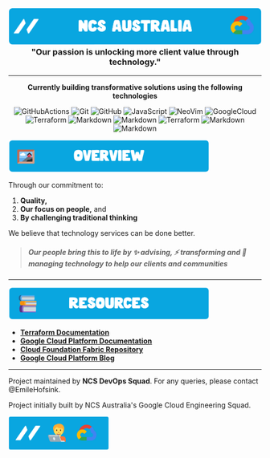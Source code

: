 <h3 align="center">
  <img src="./assets/logo.png" alt="Project Logo">
  <br>
  "Our passion is unlocking more  client value through technology."
  <br>
</h3>

---

<p align="center">
  <b>Currently building transformative solutions using the following technologies</b>
  <p align="center">
  <img src="https://img.shields.io/badge/Python-00215c?logo=python&logoColor=white" alt="GitHubActions">
  <img src="https://img.shields.io/badge/Golang-00215c?logo=go&logoColor=fff" alt="Git">
  <img src="https://img.shields.io/badge/GitHub-00215c.svg?logo=github&logoColor=white" alt="GitHub">
  
  <img src="https://img.shields.io/badge/Gemini-00215c?logo=googlegemini&logoColor=fff" alt="JavaScript">
  <img src="https://img.shields.io/badge/Neovim-00215c?logo=neovim&logoColor=fff" alt="NeoVim">
  <img src="https://img.shields.io/badge/Google%20Cloud-00215c.svg?logo=google-cloud&logoColor=white" alt="GoogleCloud">
  <br>
  <img src="https://img.shields.io/badge/Terraform-00215c?&logo=terraform&logoColor=white" alt="Terraform">
  <img src="https://img.shields.io/badge/Markdown-00215c?logo=markdown&logoColor=fff" alt="Markdown">
  <img src="https://img.shields.io/badge/Dart-00215c?logo=dart&logoColor=fff" alt="Markdown">

  <img src="https://img.shields.io/badge/BigQuery-00215c?&logo=googlebigquery&logoColor=white" alt="Terraform">
  <img src="https://img.shields.io/badge/Kubernetes-00215c?logo=kubernetes&logoColor=fff" alt="Markdown">
  <img src="https://img.shields.io/badge/Atlassian-00215c?logo=atlassian&logoColor=fff" alt="Markdown">
</p>
</p>
<p><div> </div></p>
<img src="./assets/overview.png" alt="overview" width="400"/>

Through our commitment to:

1. **Quality,**
2. **Our focus on people,** and
3. **By challenging traditional thinking**

We believe that technology services can be done better.

> ##### Our people bring this to life by :sparkles: advising, :zap: transforming and :robot: managing technology to help our clients and communities

---

<img src="./assets/resources.png" alt="summary" width="400"/>

- [**Terraform Documentation**](https://www.terraform.io/docs/index.html)
- [**Google Cloud Platform Documentation**](https://cloud.google.com/docs)
- [**Cloud Foundation Fabric Repository**](https://github.com/GoogleCloudPlatform/cloud-foundation-fabric)
- [**Google Cloud Platform Blog**](https://cloud.google.com/blog)

---

Project maintained by **NCS DevOps Squad**. For any queries, please contact @EmileHofsink.

Project initially built by NCS Australia's Google Cloud Engineering Squad.

<img src="./assets/ncs.png" alt="logo" width="200"/>
